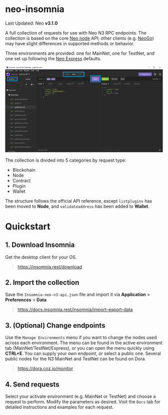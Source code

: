 # neo-insomnia

Last Updated: Neo **v3.1.0**

A full collection of requests for use with Neo N3 RPC endpoints. The collection is based on the core [Neo node](https://github.com/neo-project/neo-node) API; other clients (e.g. [NeoGo](https://github.com/nspcc-dev/neo-go/blob/master/docs/rpc.md#implementation-notices)) may have slight differences in supported methods or behavior.

Three environments are provided: one for MainNet, one for TestNet, and one set up following the [Neo Express](https://github.com/neo-project/neo-express) defaults. 

![neo-insomnia](https://github.com/EdgeDLT/neo-insomnia/blob/main/neo-insomnia.png)

The collection is divided into 5 categories by request type:

* Blockchain
* Node
* Contract
* Plugin
* Wallet

The structure follows the official API reference, except `listplugins` has been moved to **Node**, and `validateaddress` has been added to **Wallet**.

# Quickstart

## 1. Download Insomnia
Get the desktop client for your OS.
> https://insomnia.rest/download

## 2. Import the collection
Save the `Insomnia-neo-n3-api.json` file and import it via **Application** > **Preferences** > **Data**
> https://docs.insomnia.rest/insomnia/import-export-data

## 3. (Optional) Change endpoints
Use the `Manage Environments` menu if you want to change the nodes used across each environment. The menu can be found in the active environment tab (MainNet/TestNet/Express), or you can open the menu quickly using **CTRL+E**. You can supply your own endpoint, or select a public one. Several public nodes for the N3 MainNet and TestNet can be found on Dora.
> https://dora.coz.io/monitor

## 4. Send requests
Select your activate environment (e.g. MainNet or TestNet) and choose a request to perform. Modify the parameters as desired. Visit the `Docs` tab for detailed instructions and examples for each request.
